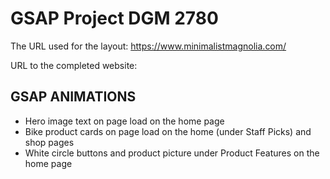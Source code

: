 # GSAP Project DGM 2780

The URL used for the layout: https://www.minimalistmagnolia.com/

URL to the completed website: 

## GSAP ANIMATIONS
* Hero image text on page load on the home page
* Bike product cards on page load on the home (under Staff Picks) and shop pages
* White circle buttons and product picture under Product Features on the home page